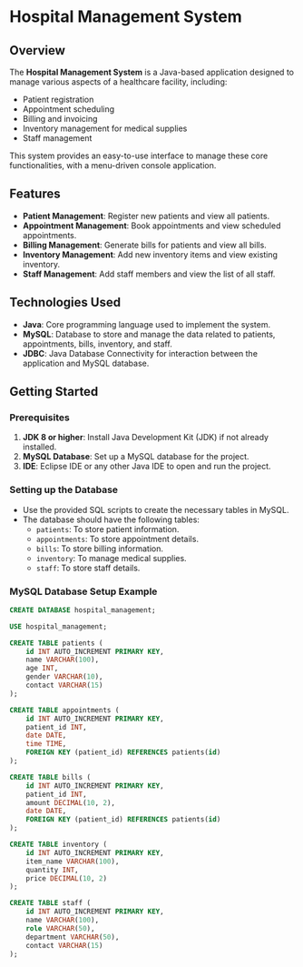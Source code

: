 # Hospital Management System

## Overview
The **Hospital Management System** is a Java-based application designed to manage various aspects of a healthcare facility, including:
- Patient registration
- Appointment scheduling
- Billing and invoicing
- Inventory management for medical supplies
- Staff management

This system provides an easy-to-use interface to manage these core functionalities, with a menu-driven console application.

## Features
- **Patient Management**: Register new patients and view all patients.
- **Appointment Management**: Book appointments and view scheduled appointments.
- **Billing Management**: Generate bills for patients and view all bills.
- **Inventory Management**: Add new inventory items and view existing inventory.
- **Staff Management**: Add staff members and view the list of all staff.

## Technologies Used
- **Java**: Core programming language used to implement the system.
- **MySQL**: Database to store and manage the data related to patients, appointments, bills, inventory, and staff.
- **JDBC**: Java Database Connectivity for interaction between the application and MySQL database.

## Getting Started

### Prerequisites
1. **JDK 8 or higher**: Install Java Development Kit (JDK) if not already installed.
2. **MySQL Database**: Set up a MySQL database for the project.
3. **IDE**: Eclipse IDE or any other Java IDE to open and run the project.

### Setting up the Database
- Use the provided SQL scripts to create the necessary tables in MySQL.
- The database should have the following tables:
  - `patients`: To store patient information.
  - `appointments`: To store appointment details.
  - `bills`: To store billing information.
  - `inventory`: To manage medical supplies.
  - `staff`: To store staff details.

### MySQL Database Setup Example

```sql
CREATE DATABASE hospital_management;

USE hospital_management;

CREATE TABLE patients (
    id INT AUTO_INCREMENT PRIMARY KEY,
    name VARCHAR(100),
    age INT,
    gender VARCHAR(10),
    contact VARCHAR(15)
);

CREATE TABLE appointments (
    id INT AUTO_INCREMENT PRIMARY KEY,
    patient_id INT,
    date DATE,
    time TIME,
    FOREIGN KEY (patient_id) REFERENCES patients(id)
);

CREATE TABLE bills (
    id INT AUTO_INCREMENT PRIMARY KEY,
    patient_id INT,
    amount DECIMAL(10, 2),
    date DATE,
    FOREIGN KEY (patient_id) REFERENCES patients(id)
);

CREATE TABLE inventory (
    id INT AUTO_INCREMENT PRIMARY KEY,
    item_name VARCHAR(100),
    quantity INT,
    price DECIMAL(10, 2)
);

CREATE TABLE staff (
    id INT AUTO_INCREMENT PRIMARY KEY,
    name VARCHAR(100),
    role VARCHAR(50),
    department VARCHAR(50),
    contact VARCHAR(15)
);
